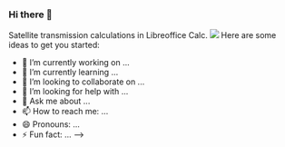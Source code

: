 ### Hi there 👋
Satellite transmission calculations in Libreoffice Calc.
<img src="https://render.githubusercontent.com/render/math?math=e^{i \pi} = -1">
Here are some ideas to get you started:

- 🔭 I’m currently working on ...
- 🌱 I’m currently learning ...
- 👯 I’m looking to collaborate on ...
- 🤔 I’m looking for help with ...
- 💬 Ask me about ...
- 📫 How to reach me: ...
- 😄 Pronouns: ...
- ⚡ Fun fact: ...
-->
